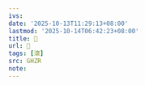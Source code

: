 ```yaml
---
ivs:
date: '2025-10-13T11:29:13+08:00'
lastmod: '2025-10-14T06:42:23+08:00'
title: 󰠦
url: 󰠦
tags: [瀤]
src: GHZR
note:
---
```

